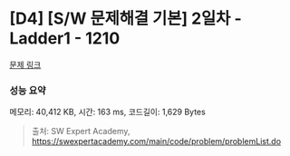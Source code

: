 # [D4] [S/W 문제해결 기본] 2일차 - Ladder1 - 1210 

[문제 링크](https://swexpertacademy.com/main/code/problem/problemDetail.do?contestProbId=AV14ABYKADACFAYh) 

### 성능 요약

메모리: 40,412 KB, 시간: 163 ms, 코드길이: 1,629 Bytes



> 출처: SW Expert Academy, https://swexpertacademy.com/main/code/problem/problemList.do